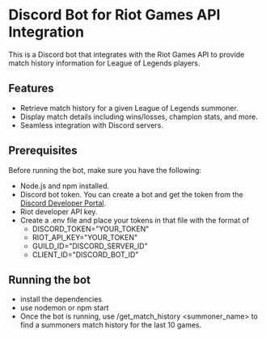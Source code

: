 # Discord Bot for Riot Games API Integration

This is a Discord bot that integrates with the Riot Games API to provide match history information for League of Legends players.

## Features

- Retrieve match history for a given League of Legends summoner.
- Display match details including wins/losses, champion stats, and more.
- Seamless integration with Discord servers.

## Prerequisites

Before running the bot, make sure you have the following:

- Node.js and npm installed.
- Discord bot token. You can create a bot and get the token from the [Discord Developer Portal](https://discord.com/developers/applications).
- Riot developer API key.
- Create a .env file and place your tokens in that file with the format of
  - DISCORD_TOKEN="YOUR_TOKEN"
  - RIOT_API_KEY="YOUR_TOKEN"
  - GUILD_ID="DISCORD_SERVER_ID"
  - CLIENT_ID="DISCORD_BOT_ID"

## Running the bot

- install the dependencies
- use nodemon or npm start
- Once the bot is running, use /get_match_history <summoner_name> to find a summoners match history for the last 10 games.
